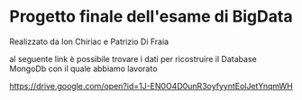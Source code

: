 # Progetto finale dell'esame di BigData 
Realizzato da Ion Chiriac e Patrizio Di Fraia

al seguente link è possibile trovare i dati per ricostruire il Database MongoDb con il quale abbiamo lavorato

https://drive.google.com/open?id=1J-EN0O4D0unR3oyfyyntEolJetYnqmWH
